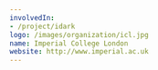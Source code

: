 ```yaml
---
involvedIn:
- /project/idark
logo: /images/organization/icl.jpg
name: Imperial College London
website: http://www.imperial.ac.uk
---
```


